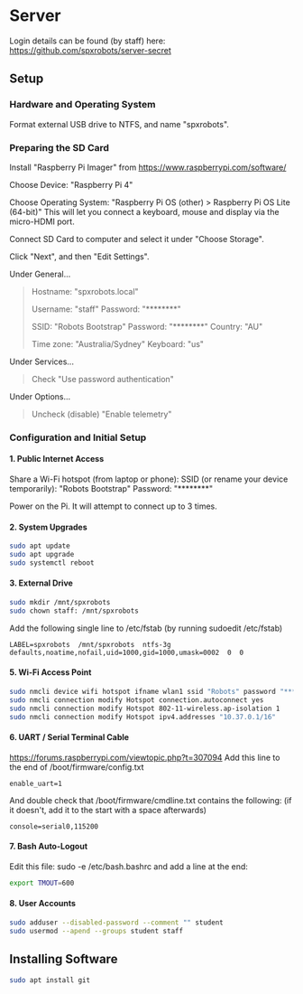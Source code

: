 # Server

Login details can be found (by staff) here: <https://github.com/spxrobots/server-secret>

## Setup

### Hardware and Operating System

Format external USB drive to NTFS, and name "spxrobots".

### Preparing the SD Card

Install "Raspberry Pi Imager" from https://www.raspberrypi.com/software/

Choose Device: "Raspberry Pi 4"

Choose Operating System: "Raspberry Pi OS (other) > Raspberry Pi OS Lite (64-bit)"
This will let you connect a keyboard, mouse and display via the micro-HDMI port.

Connect SD Card to computer and select it under "Choose Storage".

Click "Next", and then "Edit Settings".

Under General...
> Hostname: "spxrobots.local"
>
> Username: "staff"
> Password: "\*\*\*\*\*\*\*\*"
>
> SSID: "Robots Bootstrap"
> Password: "\*\*\*\*\*\*\*\*"
> Country: "AU"
>
> Time zone: "Australia/Sydney"
> Keyboard: "us"

Under Services...
> Check "Use password authentication"

Under Options...
> Uncheck (disable) "Enable telemetry"

### Configuration and Initial Setup

#### 1. Public Internet Access

Share a Wi-Fi hotspot (from laptop or phone):
SSID (or rename your device temporarily): "Robots Bootstrap"
Password: "\*\*\*\*\*\*\*\*"

Power on the Pi. It will attempt to connect up to 3 times.

#### 2. System Upgrades

```sh
sudo apt update
sudo apt upgrade
sudo systemctl reboot
```

#### 3. External Drive

```sh
sudo mkdir /mnt/spxrobots
sudo chown staff: /mnt/spxrobots
```

Add the following single line to /etc/fstab (by running sudoedit /etc/fstab)

```fstab
LABEL=spxrobots  /mnt/spxrobots  ntfs-3g  defaults,noatime,nofail,uid=1000,gid=1000,umask=0002  0  0
```

#### 5. Wi-Fi Access Point

```sh
sudo nmcli device wifi hotspot ifname wlan1 ssid "Robots" password "********"
sudo nmcli connection modify Hotspot connection.autoconnect yes
sudo nmcli connection modify Hotspot 802-11-wireless.ap-isolation 1
sudo nmcli connection modify Hotspot ipv4.addresses "10.37.0.1/16"
```

#### 6. UART / Serial Terminal Cable

https://forums.raspberrypi.com/viewtopic.php?t=307094
Add this line to the end of /boot/firmware/config.txt

```
enable_uart=1
```

And double check that /boot/firmware/cmdline.txt contains the following:
(if it doesn't, add it to the start with a space afterwards)

```
console=serial0,115200
```

#### 7. Bash Auto-Logout

Edit this file: sudo -e /etc/bash.bashrc
and add a line at the end:

```sh
export TMOUT=600
```

#### 8. User Accounts

```sh
sudo adduser --disabled-password --comment "" student
sudo usermod --apend --groups student staff
```

## Installing Software

```sh
sudo apt install git
```
